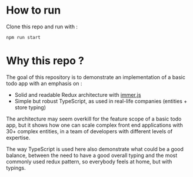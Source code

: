 # How to run

Clone this repo and run with :

```
npm run start 
```

# Why this repo ?

The goal of this repository is to demonstrate an implementation of a basic todo app with an emphasis on :
- Solid and readable Redux architecture with [immer.js](https://immerjs.github.io/immer/docs/introduction)
- Simple but robust TypeScript, as used in real-life companies (entities + store typing)

The architecture may seem overkill for the feature scope of a basic todo app, but it shows how one can scale complex front end applications with 30+ complex entities, in a team of developers with different levels of expertise.

The way TypeScript is used here also demonstrate what could be a good balance, between the need to have a good overall typing and the most commonly used redux pattern, so everybody feels at home, but with typings.